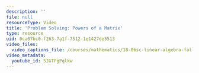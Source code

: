 ```yaml
---
description: ''
file: null
resourceType: Video
title: 'Problem Solving: Powers of a Matrix'
type: resource
uid: 0ca07bc0-f263-7a1f-7512-1e1427de5513
video_files:
  video_captions_file: /courses/mathematics/18-06sc-linear-algebra-fall-2011/resource-index/problem-solving-powers-of-a-matrix/5IGTFgPqlkw.vtt
video_metadata:
  youtube_id: 5IGTFgPqlkw
---
```

